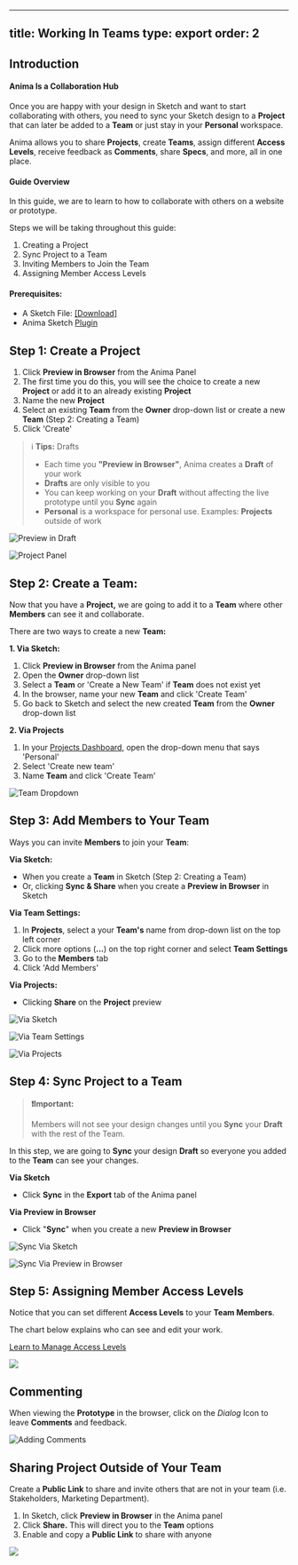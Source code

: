 
---
title: Working In Teams
type: export
order: 2
---

## Introduction

#### Anima Is a Collaboration Hub

Once you are happy with your design in Sketch and want to start collaborating with others, you need to sync your Sketch design to a **Project** that can later be added to a **Team** or just stay in your **Personal** workspace.

Anima allows you to share **Projects**, create **Teams**, assign different **Access Levels**, receive feedback as **Comments**, share **Specs**, and more, all in one place.

#### Guide Overview

In this guide, we are to learn to how to collaborate with others on a website or prototype.
  
Steps we will be taking throughout this guide:

1.  Creating a Project
2.  Sync Project to a Team
3.  Inviting Members to Join the Team
4.  Assigning Member Access Levels

#### Prerequisites:

-   A Sketch File: [[Download]](https://www.dropbox.com/s/r4igfue9t07sseb/Anima-Dashboard-Tutorial.sketch?dl=0)
-   Anima Sketch [Plugin](https://www.animaapp.com/)

## Step 1: Create a Project

1.  Click **Preview in Browser** from the Anima Panel
2.  The first time you do this, you will see the choice to create a new **Project** or add it to an already existing **Project**
3.  Name the new **Project**
4.  Select an existing **Team** from the **Owner** drop-down list or create a new **Team** (Step 2: Creating a Team)
5.  Click 'Create'

> ℹ️ **Tips:** Drafts
> 
> -   Each time you **"Preview in Browser"**, Anima creates a **Draft** of your work
> -   **Drafts** are only visible to you
> -   You can keep working on your **Draft** without affecting the live prototype until you **Sync** again
> -   **Personal** is a workspace for personal use.  Examples: **Projects** outside of work


![Preview in Draft](http://f.cl.ly/items/262V1U1B0a0a2h2z1d18/Preview%20in%20Browser.png)

![Project Panel](http://f.cl.ly/items/2g1e1d24020Y2G3i102n/New%20Project.png)

## Step 2: Create a Team:

Now that you have a **Project,** we are going to add it to a **Team** where other **Members** can see it and collaborate.

There are two ways to create a new **Team:**

**1. Via Sketch:**

1.  Click **Preview in Browser** from the Anima panel
2.  Open the **Owner** drop-down list
3.  Select a **Team** or 'Create a New Team' if **Team** does not exist yet
4.  In the browser, name your new **Team** and  click 'Create Team'
5.  Go back to Sketch and select the new created **Team** from the **Owner** drop-down list

**2. Via Projects**

1.  In your [Projects Dashboard](https://projects.animaapp.com), open the drop-down menu that says 'Personal'
2.  Select 'Create new team'
3.  Name **Team** and click 'Create Team'

![Team Dropdown](http://f.cl.ly/items/0l343V3w131S18391c3h/New%20Team%20via%20Projects.png)

## Step 3: Add Members to Your Team

Ways you can invite **Members** to join your **Team**:

**Via Sketch:**

-   When you create a **Team** in Sketch (Step 2: Creating a Team)
-   Or, clicking **Sync & Share** when you create a **Preview in Browser** in Sketch

**Via Team Settings:**

1.  In **Projects**, select a your **Team's** name  from drop-down list on the top left corner  
2.  Click more options (**...**) on the top right corner and select **Team Settings**
3.  Go to the **Members** tab
4.  Click 'Add Members'

**Via Projects:**

-   Clicking **Share** on the **Project** preview

![Via Sketch](http://f.cl.ly/items/3K413l1f2b21062f1K1m/New%20Team%20Via%20Sketch.png)

![Via Team Settings](http://f.cl.ly/items/0f0B1g0W2U0D2G1Y211Y/New%20Team%20Via%20Settings.png)

![Via Projects](http://f.cl.ly/items/1t3A2E3t3w3Z2f3o1w3c/Sync%20Via%20Draft%20Preview.png)

## Step 4: Sync Project to a Team

>**❗️Important:** 
>
>Members will not see your design changes until you **Sync** your **Draft** with the rest of the Team.

In this step, we are going to **Sync** your design **Draft** so everyone you added to the **Team** can see your changes.

**Via Sketch**

-   Click **Sync** in the **Export** tab of the Anima panel

**Via Preview in Browser**

-   Click "**Sync**"  when you create a new **Preview in Browser**

![Sync Via Sketch](http://f.cl.ly/items/2E1a1k3v2z2e2b3o000B/Specs%20Sync.png)

![Sync Via Preview in Browser](http://f.cl.ly/items/1t3A2E3t3w3Z2f3o1w3c/Sync%20Via%20Draft%20Preview.png)

## Step 5: Assigning Member Access Levels

Notice that you can set different **Access Levels** to your **Team Members**.

The chart below explains who can see and edit your work.

[Learn to Manage Access Levels](http://support.animaapp.com/designer-s-guide-to-anima/manage-access-levels-and-roles-in-a-team)

![](https://downloads.intercomcdn.com/i/o/97414691/56bd41a02ddecc619c8ec7e3/Access+Levels+Chart%402x.png)


## Commenting

  When viewing the **Prototype** in the browser, click on the _Dialog_ Icon to leave **Comments** and feedback.

![Adding Comments](https://downloads.intercomcdn.com/i/o/97106839/e25a24e000b60816ef40c779/Comment.gif)

## Sharing Project  Outside of Your Team

Create a **Public Link** to share and invite others that are not in your team (i.e. Stakeholders, Marketing Department).

1.  In Sketch, click **Preview in Browser** in the Anima panel
2.  Click **Share.** This will direct you to the **Team** options
3.  Enable and copy a **Public Link** to share with anyone

![](https://downloads.intercomcdn.com/i/o/97110805/c9d6739a33a2066b3ad01063/Public+link.gif)
